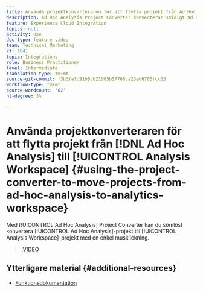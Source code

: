 ```yaml
---
title: Använda projektkonverteraren för att flytta projekt från Ad Hoc Analysis till Analytics Workspace
description: Ad Hoc Analysis Project Converter konverterar smidigt Ad Hoc Analysis-projekt (AHA) till Analysis Workspace-projekt med en enkel musklickning.
feature: Experience Cloud Integration
topics: null
activity: use
doc-type: feature video
team: Technical Marketing
kt: 1641
topic: Integrations
role: Business Practitioner
level: Intermediate
translation-type: tm+mt
source-git-commit: f3b3fa7d91b0cb21005b57768ca23ed6700fcc03
workflow-type: tm+mt
source-wordcount: '82'
ht-degree: 3%

---
```



# Använda projektkonverteraren för att flytta projekt från [!DNL Ad Hoc Analysis] till [!UICONTROL Analysis Workspace] {#using-the-project-converter-to-move-projects-from-ad-hoc-analysis-to-analytics-workspace}

Med [!UICONTROL Ad Hoc Analysis] Project Converter kan du sömlöst konvertera [!UICONTROL Ad Hoc Analysis]-projekt till [!UICONTROL Analysis Workspace]-projekt med en enkel musklickning.

>[!VIDEO](https://video.tv.adobe.com/v/23118/?quality=12)

## Ytterligare material {#additional-resources}

* [Funktionsdokumentation](https://marketing.adobe.com/resources/help/en_US/analytics/aha2aw/)
